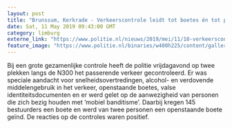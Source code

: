 ```yaml
---
layout: post
title: "Brunssum, Kerkrade - Verkeerscontrole leidt tot boetes én tot positieve reacties bij bestuurders"
date: Sat, 11 May 2019 09:43:00 GMT
category: limburg
externe_link: "https://www.politie.nl/nieuws/2019/mei/11/10-verkeerscontrole-leidt-tot-boetes-en-tot-positieve-reacties-bij-bestuurders.html"
feature_image: "https://www.politie.nl/binaries/w400h225/content/gallery/politie/nieuws/2019/mei/10-lg/controle-landgraaf-bij-rotonde.jpg"
---
```


Bij een grote gezamenlijke controle heeft de politie vrijdagavond op twee plekken langs de N300 het passerende verkeer gecontroleerd. Er was speciale aandacht voor snelheidsovertredingen, alcohol- en verdovende middelengebruik in het verkeer, openstaande boetes, valse identiteitsdocumenten en er werd gelet op de aanwezigheid van personen die zich bezig houden met ‘mobiel banditisme’. Daarbij kregen 145 bestuurders een boete en werd van twee personen een openstaande boete geïnd. De reacties op de controles waren positief.
